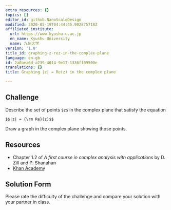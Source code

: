 ```yaml
---
extra_resources: {}
topics: []
editor_id: github.NanoScaleDesign
modified: 2020-05-19T04:44:45.902875718Z
affiliated_institute:
  url: https://www.kyushu-u.ac.jp
  en_name: Kyushu University
  name: 九州大学
version: '1.0'
title_id: graphing-z-rez-in-the-complex-plane
language: en-gb
id: 2a0aea6d-a239-4014-9e17-1336ff09500e
translations: {}
title: Graphing |z| = Re(z) in the complex plane

---
```


## Challenge
Describe the set of points `$z$` in the complex plane that satisfy the equation

`$$|z| = {\rm Re}(z)$$`

Draw a graph in the complex plane showing those points.

## Resources
- Chapter 1.2 of *A first course in complex analysis with applications* by D. Zill and P. Shanahan
- [Khan Academy](https://www.khanacademy.org/math/precalculus/imaginary-and-complex-numbers#the-complex-plane)

## Solution Form
Please rate the difficulty of the challenge and compare your solution with your partner in class.
